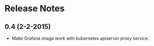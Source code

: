 # Release Notes

## 0.4 (2-2-2015)
- Make Grafana image work with kubernetes apiserver proxy service.